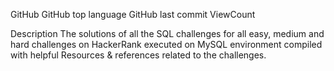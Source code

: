 GitHub GitHub top language GitHub last commit ViewCount




Description
The solutions of all the SQL challenges for all easy, medium and hard challenges on HackerRank executed on MySQL environment compiled with helpful Resources & references related to the challenges.


